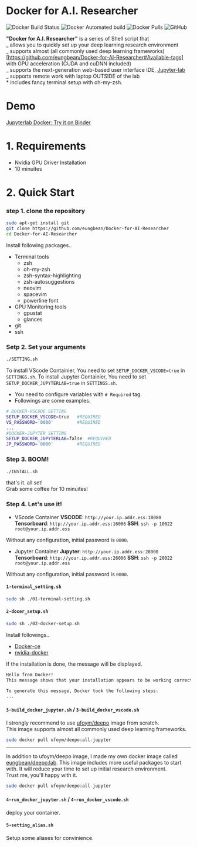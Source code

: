 # Docker for A.I. Researcher

![Docker Build Status](https://img.shields.io/docker/build/eungbean/deepo)
![Docker Automated build](https://img.shields.io/docker/automated/eungbean/deepo)
![Docker Pulls](https://img.shields.io/docker/pulls/eungbean/deepo)
![GitHub](https://img.shields.io/github/license/eungbean/Docker-for-AI-Researcher)

**"Docker for A.I. Researcher"** is a series of Shell script that  
_ allows you to quickly set up your deep learning research environment  
_ supports almost (all commonly used deep learning frameworks)[https://github.com/eungbean/Docker-for-AI-Researcher#Available-tags] with GPU acceleration (CUDA and cuDNN included)  
_ supports the next-generation web-based user interface IDE, [Jupyter-lab](https://jupyterlab.readthedocs.io/en/stable/)  
_ supports remote work with laptop OUTSIDE of the lab  
 \* includes fancy terminal setup with oh-my-zsh.

# Demo

[Jupyterlab Docker: Try it on Binder](https://mybinder.org/v2/gh/jupyterlab/jupyterlab-demo/master?urlpath=lab/tree/demo)

# 1. Requirements

- Nvidia GPU Driver Installation
- 10 minuites

# 2. Quick Start

### step 1. clone the repository

```sh
sudo apt-get install git
git clone https://github.com/eungbean/Docker-for-AI-Researcher
cd Docker-for-AI-Researcher
```

Install following packages..

- Terminal tools
  - zsh
  - oh-my-zsh
  - zsh-syntax-highlighting
  - zsh-autosuggestions
  - neovim
  - spacevim
  - powerline font
- GPU Monitoring tools
  - gpustat
  - glances
- git
- ssh

### Setp 2. Set your arguments

```sh
./SETTING.sh
```

To install VScode Containier, You need to set `SETUP_DOCKER_VSCODE=true` in `SETTINGS.sh`.
To install Jupyter Containier, You need to set `SETUP_DOCKER_JUPYTERLAB=true` in `SETTINGS.sh`.

- You need to configure variables with `# Required` tag.
- Followings are some examples.

```sh
# DOCKER-VSCODE SETTING
SETUP_DOCKER_VSCODE=true   #REQUIRED
VS_PASSWORD='0000'         #REQUIRED
...
#DOCKER-JUPYTER SETTING
SETUP_DOCKER_JUPYTERLAB=false  #REQUIRED
JP_PASSWORD='0000'         #REQUIRED
```

### Step 3. BOOM!

```sh
./INSTALL.sh
```

that's it. all set!  
Grab some coffee for 10 minuites!

### Step 4. Let's use it!

- VScode Container
  **VSCODE**: `http://your.ip.addr.ess:18080`
  **Tensorboard**: `http://your.ip.addr.ess:16006`
  **SSH**: `ssh -p 10022 root@your.ip.addr.ess`

Without any configuration, initial password is `0000`.

- Jupyter Container
  **Jupyter**: `http://your.ip.addr.ess:28000`
  **Tensorboard**: `http://your.ip.addr.ess:26006`
  **SSH**: `ssh -p 20022 root@your.ip.addr.ess`

Without any configuration, initial password is `0000`.

#### `1-terminal_setting.sh`

```sh
sudo sh ./01-terminal-setting.sh
```

#### `2-docer_setup.sh`

```sh
sudo sh ./02-docker-setup.sh
```

Install followings..

- [Docker-ce](https://docs.docker.com/install/linux/docker-ce/ubuntu)
- [nvidia-docker](https://github.com/NVIDIA/nvidia-docker)

If the installation is done, the message will be displayed.

```sh
Hello from Docker!
This message shows that your installation appears to be working correctly.

To generate this message, Docker took the following steps:
...
```

#### `3-build_docker_jupyter.sh` / `3-build_docker_vscode.sh`

I strongly recommend to use [ufoym/deepo](https://github.com/ufoym/deepo) image from scratch.  
This image supports almost all commonly used deep learning frameworks.

```sh
sudo docker pull ufoym/deepo:all-jupyter
```

---

In addition to ufoym/deepo image, I made my own docker image called [eungbean/deepo:lab]().
This image includes more useful packages to start with.
It will reduce your time to set up initial research environment.  
Trust me, you'll happy with it.

```sh
sudo docker pull ufoym/deepo:all-jupyter
```

#### `4-run_docker_jupyter.sh` / `4-run_docker_vscode.sh`

deploy your container.

#### `5-setting_alias.sh`

Setup some aliases for convinience.
